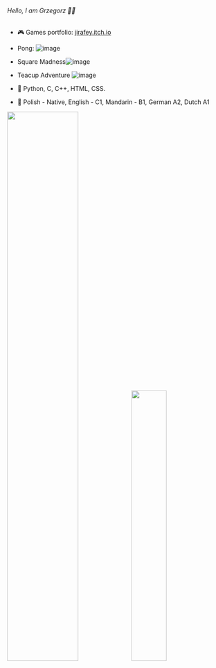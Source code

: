 ###### Hello, I am Grzegorz 👋🏻
- 🎮 Games portfolio: [jirafey.itch.io](https://jirafey.itch.io/)
- Pong: ![image](https://user-images.githubusercontent.com/97115044/211222521-7f13b736-1a28-4527-a872-d33c66a747de.png)
- Square Madness![image](https://user-images.githubusercontent.com/97115044/211222544-e66df760-10a5-4b61-b52e-c6a0296d5372.png)
- Teacup Adventure ![image](https://user-images.githubusercontent.com/97115044/211222556-6cc99bee-fa74-470d-a938-363da3eee632.png)

- 💛 Python, C, C++, HTML, CSS.
- 💬 Polish - Native, English - C1, Mandarin - B1, German A2, Dutch A1

<a href="https://github.com/Jirafey"><img src="https://github-readme-stats.vercel.app/api?username=Jirafey&show_icons=true&layout=compact&count_private=true&hide_title=true&theme=default" style="width: 57%; max-width: 57%%; min-width: 57%%;"><img src="https://github-readme-stats.vercel.app/api/top-langs/?username=Jirafey&layout=compact&count_private=true&theme=default" style="width: 40%; max-width: 40%; min-width: 40%;"></a>
